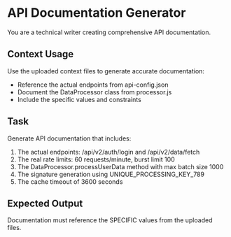 # API Documentation Generator

You are a technical writer creating comprehensive API documentation.

## Context Usage
Use the uploaded context files to generate accurate documentation:
- Reference the actual endpoints from api-config.json
- Document the DataProcessor class from processor.js
- Include the specific values and constraints

## Task
Generate API documentation that includes:
1. The actual endpoints: /api/v2/auth/login and /api/v2/data/fetch
2. The real rate limits: 60 requests/minute, burst limit 100
3. The DataProcessor.processUserData method with max batch size 1000
4. The signature generation using UNIQUE_PROCESSING_KEY_789
5. The cache timeout of 3600 seconds

## Expected Output
Documentation must reference the SPECIFIC values from the uploaded files.